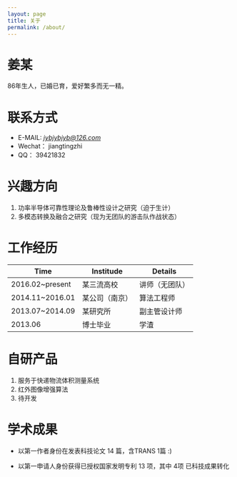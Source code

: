 ```yaml
---
layout: page
title: 关于
permalink: /about/
---
```

# 姜某

86年生人，已婚已育，爱好繁多而无一精。

# **联系方式**

* E-MAIL:   *jybjybjyb@126.com*
* Wechat：  jiangtingzhi
* QQ：      39421832

# **兴趣方向**

1. 功率半导体可靠性理论及鲁棒性设计之研究（迫于生计）
2. 多模态转换及融合之研究（现为无团队的游击队作战状态）

# **工作经历**

Time | Institude | Details
---- | --------- | -------
2016.02~present | 某三流高校 | 讲师（无团队）
2014.11~2016.01 | 某公司（南京） | 算法工程师
2013.07~2014.09 | 某研究所 | 副主管设计师
2013.06 | 博士毕业 | 学渣

# **自研产品**

1. 服务于快递物流体积测量系统
2. 红外图像增强算法
3. 待开发

# **学术成果**

- 以第一作者身份在发表科技论文 14 篇，含TRANS 1篇 :)
* 以第一申请人身份获得已授权国家发明专利 13 项，其中 4项 已科技成果转化
